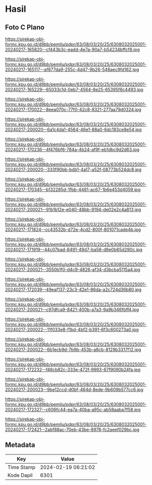 # Hasil

## Foto C Plano

https://sirekap-obj-formc.kpu.go.id/d9bb/pemilu/pdpr/63/08/03/20/25/6308032025001-20240217-165820--cf443b3c-eadd-4e7a-90a7-b54234bffcf8.jpg

https://sirekap-obj-formc.kpu.go.id/d9bb/pemilu/pdpr/63/08/03/20/25/6308032025001-20240217-165117--af877da9-255c-4d47-9b26-548aec9fd162.jpg

https://sirekap-obj-formc.kpu.go.id/d9bb/pemilu/pdpr/63/08/03/20/25/6308032025001-20240217-165229--65033c1d-0eb7-4564-8e25-65395f6c4493.jpg

https://sirekap-obj-formc.kpu.go.id/d9bb/pemilu/pdpr/63/08/03/20/25/6308032025001-20240217-170022--8eea070c-77f0-42c8-8321-277aa79d0324.jpg

https://sirekap-obj-formc.kpu.go.id/d9bb/pemilu/pdpr/63/08/03/20/25/6308032025001-20240217-200020--6a1c4da1-4564-46e1-88a0-6dc183ce8e54.jpg

https://sirekap-obj-formc.kpu.go.id/d9bb/pemilu/pdpr/63/08/03/20/25/6308032025001-20240217-170236--4f476bf6-784a-4b24-af9f-eb1dbc9d2d63.jpg

https://sirekap-obj-formc.kpu.go.id/d9bb/pemilu/pdpr/63/08/03/20/25/6308032025001-20240217-200020--333f90bb-bdb1-4a17-a52f-08773b524dc8.jpg

https://sirekap-obj-formc.kpu.go.id/d9bb/pemilu/pdpr/63/08/03/20/25/6308032025001-20240217-170345--b132285d-1fbb-4481-ac67-1b6e453d4059.jpg

https://sirekap-obj-formc.kpu.go.id/d9bb/pemilu/pdpr/63/08/03/20/25/6308032025001-20240217-200021--91b1b12e-e040-48bb-9194-de02e2c4a813.jpg

https://sirekap-obj-formc.kpu.go.id/d9bb/pemilu/pdpr/63/08/03/20/25/6308032025001-20240217-171824--cc43532b-d72e-4cd2-800f-801071cade4b.jpg

https://sirekap-obj-formc.kpu.go.id/d9bb/pemilu/pdpr/63/08/03/20/25/6308032025001-20240217-171919--44c07bad-8491-49d7-ba58-d8e0b65d290c.jpg

https://sirekap-obj-formc.kpu.go.id/d9bb/pemilu/pdpr/63/08/03/20/25/6308032025001-20240217-200021--3550b1f0-d4c9-4826-af34-d3bcba5115a4.jpg

https://sirekap-obj-formc.kpu.go.id/d9bb/pemilu/pdpr/63/08/03/20/25/6308032025001-20240217-172039--49eaf137-23c3-42e1-86da-a2c724d36b80.jpg

https://sirekap-obj-formc.kpu.go.id/d9bb/pemilu/pdpr/63/08/03/20/25/6308032025001-20240217-200021--c97dfca9-8421-400b-a7a3-9a9b346fbff4.jpg

https://sirekap-obj-formc.kpu.go.id/d9bb/pemilu/pdpr/63/08/03/20/25/6308032025001-20240217-200022--11f033e8-f1bd-4bf2-b391-6f3c600273a0.jpg

https://sirekap-obj-formc.kpu.go.id/d9bb/pemilu/pdpr/63/08/03/20/25/6308032025001-20240217-200022--6b1ecb9d-7b9b-453b-a8cb-8129b3317f12.jpg

https://sirekap-obj-formc.kpu.go.id/d9bb/pemilu/pdpr/63/08/03/20/25/6308032025001-20240217-172232--f48cb82c-333e-472f-9993-67f9090b24fa.jpg

https://sirekap-obj-formc.kpu.go.id/d9bb/pemilu/pdpr/63/08/03/20/25/6308032025001-20240217-200023--9be12ccd-d0bf-464d-8ede-9b609b577cc6.jpg

https://sirekap-obj-formc.kpu.go.id/d9bb/pemilu/pdpr/63/08/03/20/25/6308032025001-20240217-172327--c606fc44-ea7a-40ba-a95c-ab58aaba7f58.jpg

https://sirekap-obj-formc.kpu.go.id/d9bb/pemilu/pdpr/63/08/03/20/25/6308032025001-20240217-172421--2abf88ac-70eb-43be-8978-fc2aeef029bc.jpg


## Metadata

| Key        | Value               |
| ---------- | ------------------- |
| Time Stamp | 2024-02-19 06:21:02 |
| Kode Dapil | 6301                |



